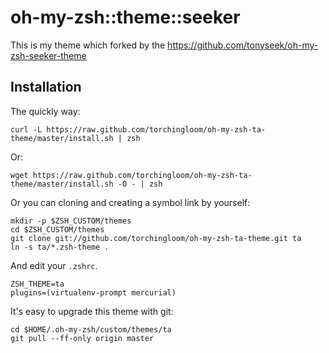 oh-my-zsh::theme::seeker
========================

This is my theme which forked by the https://github.com/tonyseek/oh-my-zsh-seeker-theme


Installation
------------

The quickly way:

    curl -L https://raw.github.com/torchingloom/oh-my-zsh-ta-theme/master/install.sh | zsh

Or:

    wget https://raw.github.com/torchingloom/oh-my-zsh-ta-theme/master/install.sh -O - | zsh

Or you can cloning and creating a symbol link by yourself:

    mkdir -p $ZSH_CUSTOM/themes
    cd $ZSH_CUSTOM/themes
    git clone git://github.com/torchingloom/oh-my-zsh-ta-theme.git ta
    ln -s ta/*.zsh-theme .

And edit your `.zshrc`.

    ZSH_THEME=ta
    plugins=(virtualenv-prompt mercurial)

It's easy to upgrade this theme with git:

    cd $HOME/.oh-my-zsh/custom/themes/ta
    git pull --ff-only origin master
